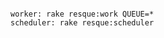 <!-- usedin: [ _includes/_inlines/Deployment/common/proc-files/proc-files_how-to-run-background-processes.md] -->

```

worker: rake resque:work QUEUE=*
scheduler: rake resque:scheduler

```

